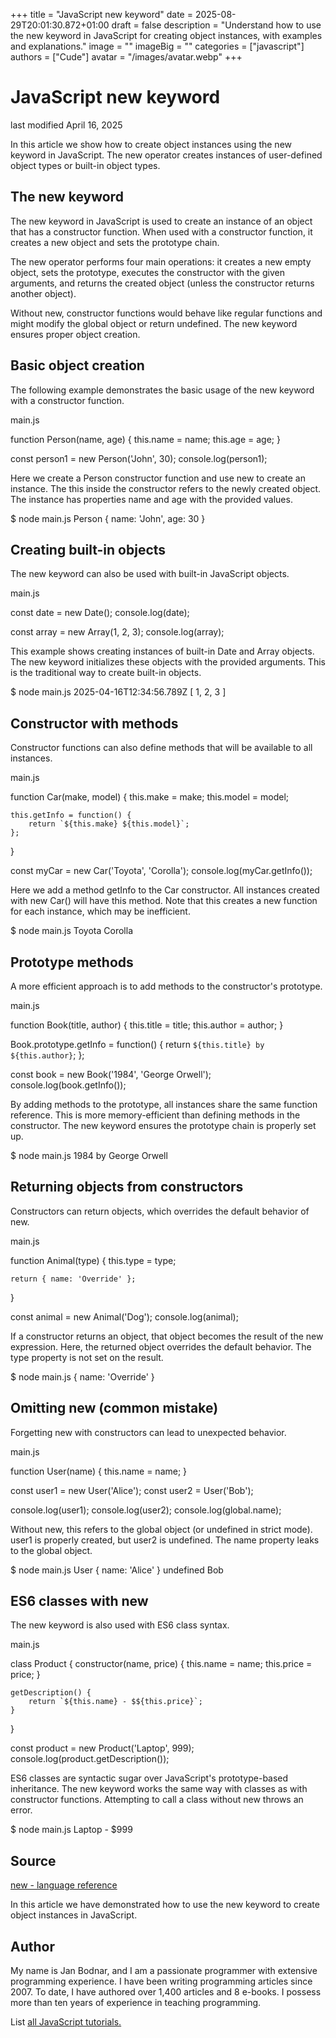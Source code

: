 +++
title = "JavaScript new keyword"
date = 2025-08-29T20:01:30.872+01:00
draft = false
description = "Understand how to use the new keyword in JavaScript for creating object instances, with examples and explanations."
image = ""
imageBig = ""
categories = ["javascript"]
authors = ["Cude"]
avatar = "/images/avatar.webp"
+++

# JavaScript new keyword

last modified April 16, 2025

In this article we show how to create object instances using the new
keyword in JavaScript. The new operator creates instances of
user-defined object types or built-in object types.

## The new keyword

The new keyword in JavaScript is used to create an instance of an
object that has a constructor function. When used with a constructor function,
it creates a new object and sets the prototype chain.

The new operator performs four main operations: it creates a new
empty object, sets the prototype, executes the constructor with the given
arguments, and returns the created object (unless the constructor returns
another object).

Without new, constructor functions would behave like regular
functions and might modify the global object or return undefined. The
new keyword ensures proper object creation.

## Basic object creation

The following example demonstrates the basic usage of the new
keyword with a constructor function.

main.js
  

function Person(name, age) {
    this.name = name;
    this.age = age;
}

const person1 = new Person('John', 30);
console.log(person1);

Here we create a Person constructor function and use new
to create an instance. The this inside the constructor refers to
the newly created object. The instance has properties name and age with the
provided values.

$ node main.js
Person { name: 'John', age: 30 }

## Creating built-in objects

The new keyword can also be used with built-in JavaScript objects.

main.js
  

const date = new Date();
console.log(date);

const array = new Array(1, 2, 3);
console.log(array);

This example shows creating instances of built-in Date and
Array objects. The new keyword initializes these
objects with the provided arguments. This is the traditional way to create
built-in objects.

$ node main.js
2025-04-16T12:34:56.789Z
[ 1, 2, 3 ]

## Constructor with methods

Constructor functions can also define methods that will be available to all
instances.

main.js
  

function Car(make, model) {
    this.make = make;
    this.model = model;
    
    this.getInfo = function() {
        return `${this.make} ${this.model}`;
    };
}

const myCar = new Car('Toyota', 'Corolla');
console.log(myCar.getInfo());

Here we add a method getInfo to the Car constructor.
All instances created with new Car() will have this method. Note
that this creates a new function for each instance, which may be inefficient.

$ node main.js
Toyota Corolla

## Prototype methods

A more efficient approach is to add methods to the constructor's prototype.

main.js
  

function Book(title, author) {
    this.title = title;
    this.author = author;
}

Book.prototype.getInfo = function() {
    return `${this.title} by ${this.author}`;
};

const book = new Book('1984', 'George Orwell');
console.log(book.getInfo());

By adding methods to the prototype, all instances share the same function
reference. This is more memory-efficient than defining methods in the
constructor. The new keyword ensures the prototype chain is
properly set up.

$ node main.js
1984 by George Orwell

## Returning objects from constructors

Constructors can return objects, which overrides the default behavior of
new.

main.js
  

function Animal(type) {
    this.type = type;
    
    return { name: 'Override' };
}

const animal = new Animal('Dog');
console.log(animal);

If a constructor returns an object, that object becomes the result of the
new expression. Here, the returned object overrides the
default behavior. The type property is not set on the result.

$ node main.js
{ name: 'Override' }

## Omitting new (common mistake)

Forgetting new with constructors can lead to unexpected behavior.

main.js
  

function User(name) {
    this.name = name;
}

const user1 = new User('Alice');
const user2 = User('Bob');

console.log(user1);
console.log(user2);
console.log(global.name);

Without new, this refers to the global object (or
undefined in strict mode). user1 is properly created, but
user2 is undefined. The name property leaks to the global object.

$ node main.js
User { name: 'Alice' }
undefined
Bob

## ES6 classes with new

The new keyword is also used with ES6 class syntax.

main.js
  

class Product {
    constructor(name, price) {
        this.name = name;
        this.price = price;
    }
    
    getDescription() {
        return `${this.name} - $${this.price}`;
    }
}

const product = new Product('Laptop', 999);
console.log(product.getDescription());

ES6 classes are syntactic sugar over JavaScript's prototype-based inheritance.
The new keyword works the same way with classes as with
constructor functions. Attempting to call a class without new
throws an error.

$ node main.js
Laptop - $999

## Source

[new - language reference](https://developer.mozilla.org/en-US/docs/Web/JavaScript/Reference/Operators/new)

In this article we have demonstrated how to use the new keyword to create
object instances in JavaScript.

## Author

My name is Jan Bodnar, and I am a passionate programmer with extensive
programming experience. I have been writing programming articles since 2007.
To date, I have authored over 1,400 articles and 8 e-books. I possess more
than ten years of experience in teaching programming.

List [all JavaScript tutorials.](/all/#js)
